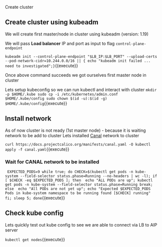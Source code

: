 Create cluster 

## Create cluster using kubeadm

We will create first master/node in cluster using kubeadm (version:
1.19)

We will pass **Load balancer** IP and port as input to flag `control-plane-endpoint`

`kubeadm init --control-plane-endpoint "$LB_IP:$LB_PORT" --upload-certs --pod-network-cidr=10.244.0.0/16 || { echo "kubeadm init failed ... need to investigated";}`{{execute}}

Once above command succeeds we got ourselves first master node in cluster 

Lets setup kubeconfig so we can run kubectl and interact with cluster 
`
mkdir -p $HOME/.kube
sudo cp -i /etc/kubernetes/admin.conf $HOME/.kube/config
sudo chown $(id -u):$(id -g) $HOME/.kube/config
`{{execute}}

## Install network 

As of now cluster is not ready (1st master node) - because it is waiting network to be add to cluster
Lets installed [Canal](https://docs.projectcalico.org/getting-started/kubernetes/flannel/flannel) network to cluster 

`
curl https://docs.projectcalico.org/manifests/canal.yaml -O
kubectl apply -f canal.yaml
`{{execute}}

### Wait for CANAL network to be installed 

`
EXPECTED_PODS=9
while true;
  do CHECK=$(kubectl get pods -n kube-system --field-selector status.phase=Running --no-headers | wc -l);
   if [ $CHECK -eq $EXPECTED_PODS ];
     then 
          echo "ALL PODs are up";
          kubectl get pods -n kube-system --field-selector status.phase=Running
          break;
     else 
          echo "All PODs are not yet up";
          echo "Expected $EXPECTED_PODS Pods in kube-system namespace to be running found [$CHECK] running"
   fi;
   sleep 5;
done`{{execute}}

## Check kube config 

Lets quickly test out kube config to see we are able to connect via LB to AIP server 

`kubectl get nodes`{{execute}}